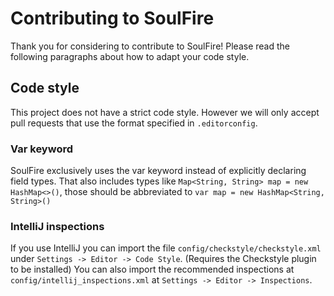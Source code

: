 # Contributing to SoulFire

Thank you for considering to contribute to SoulFire! Please read the following paragraphs about how to adapt your code
style.

## Code style

This project does not have a strict code style.
However we will only accept pull requests that use the format specified in `.editorconfig`.

### Var keyword

SoulFire exclusively uses the var keyword instead of explicitly declaring field types.
That also includes types like `Map<String, String> map = new HashMap<>()`,
those should be abbreviated to `var map = new HashMap<String, String>()`

### IntelliJ inspections

If you use IntelliJ you can import the file `config/checkstyle/checkstyle.xml` under `Settings -> Editor -> Code Style`.
(Requires the Checkstyle plugin to be installed)
You can also import the recommended inspections at `config/intellij_inspections.xml`
at `Settings -> Editor -> Inspections`.
